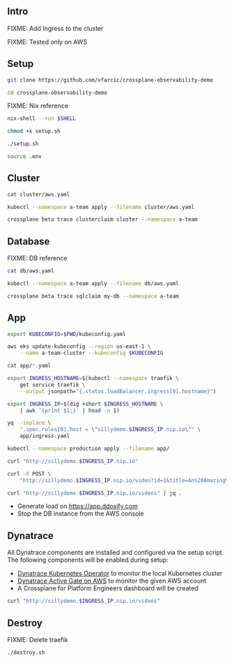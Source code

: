 ## Intro

FIXME: Add Ingress to the cluster

FIXME: Tested only on AWS

## Setup

```sh
git clone https://github.com/vfarcic/crossplane-observability-demo

cd crossplane-observability-demo
```

FIXME: Nix reference

```sh
nix-shell --run $SHELL

chmod +x setup.sh

./setup.sh

source .env
```

## Cluster

```sh
cat cluster/aws.yaml

kubectl --namespace a-team apply --filename cluster/aws.yaml

crossplane beta trace clusterclaim cluster --namespace a-team
```

## Database

FIXME: DB reference

```sh
cat db/aws.yaml

kubectl --namespace a-team apply --filename db/aws.yaml

crossplane beta trace sqlclaim my-db --namespace a-team
```

## App

```sh
export KUBECONFIG=$PWD/kubeconfig.yaml

aws eks update-kubeconfig --region us-east-1 \
    --name a-team-cluster --kubeconfig $KUBECONFIG

cat app/*.yaml

export INGRESS_HOSTNAME=$(kubectl --namespace traefik \
    get service traefik \
    --output jsonpath="{.status.loadBalancer.ingress[0].hostname}")

export INGRESS_IP=$(dig +short $INGRESS_HOSTNAME \
    | awk '{print $1;}' | head -n 1)

yq --inplace \
    ".spec.rules[0].host = \"sillydemo.$INGRESS_IP.nip.io\"" \
    app/ingress.yaml

kubectl --namespace production apply --filename app/

curl "http://sillydemo.$INGRESS_IP.nip.io"

curl -X POST \
    "http://sillydemo.$INGRESS_IP.nip.io/video?id=1&title=An%20Amazing%20Video"

curl "http://sillydemo.$INGRESS_IP.nip.io/videos" | jq .
```

* Generate load on https://app.ddosify.com
* Stop the DB instance from the AWS console

## Dynatrace

All Dynatrace components are installed and configured via the setup script. The following components will be enabled
during setup:

- [Dynatrace Kubernetes Operator](https://github.com/Dynatrace/dynatrace-operator) to monitor the local Kubernetes
  cluster
- [Dynatrace Active Gate on AWS]() to monitor the given AWS account
- A Crossplane for Platform Engineers dashboard will be created

```sh
curl "http://sillydemo.$INGRESS_IP.nip.io/videos"
```

## Destroy

FIXME: Delete traefik

```sh
./destroy.sh
```
